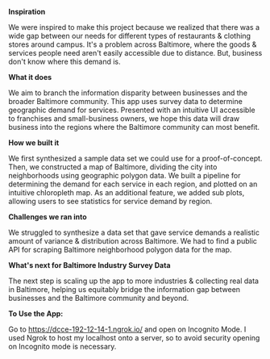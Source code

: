 **Inspiration**

We were inspired to make this project because we realized that there was a wide gap between our needs for different types of restaurants & clothing stores around campus. It's a problem across Baltimore, where the goods & services people need aren't easily accessible due to distance. But, business don't know where this demand is.

**What it does**

We aim to branch the information disparity between businesses and the broader Baltimore community. This app uses survey data to determine geographic demand for services. Presented with an intuitive UI accessible to franchises and small-business owners, we hope this data will draw business into the regions where the Baltimore community can most benefit.

**How we built it**

We first synthesized a sample data set we could use for a proof-of-concept. Then, we constructed a map of Baltimore, dividing the city into neighborhoods using geographic polygon data. We built a pipeline for determining the demand for each service in each region, and plotted on an intuitive chloropleth map. As an additional feature, we added sub plots, allowing users to see statistics for service demand by region.

**Challenges we ran into**

We struggled to synthesize a data set that gave service demands a realistic amount of variance & distribution across Baltimore. We had to find a public API for scraping Baltimore neighborhood polygon data for the map.

**What's next for Baltimore Industry Survey Data**

The next step is scaling up the app to more industries & collecting real data in Baltimore, helping us equitably bridge the information gap between businesses and the Baltimore community and beyond.

**To Use the App:**

Go to https://dcce-192-12-14-1.ngrok.io/ and open on Incognito Mode. I used Ngrok to host my localhost onto a server, so to avoid security opening on Incognito mode is necessary.

